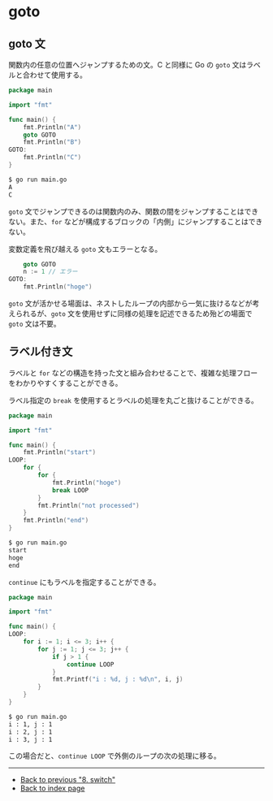 # goto

## goto 文

関数内の任意の位置へジャンプするための文。C と同様に Go の `goto` 文はラベルと合わせて使用する。

<!-- markdownlint-disable MD010 -->

```go
package main

import "fmt"

func main() {
	fmt.Println("A")
	goto GOTO
	fmt.Println("B")
GOTO:
	fmt.Println("C")
}
```

<!-- markdownlint-enable MD010 -->

```bash
$ go run main.go
A
C
```

`goto` 文でジャンプできるのは関数内のみ、関数の間をジャンプすることはできない。また、`for` などが構成するブロックの「内側」にジャンプすることはできない。

変数定義を飛び越える `goto` 文もエラーとなる。

<!-- markdownlint-disable MD010 -->

```go
	goto GOTO
	n := 1 // エラー
GOTO:
	fmt.Println("hoge")
```

<!-- markdownlint-enable MD010 -->

`goto` 文が活かせる場面は、ネストしたループの内部から一気に抜けるなどが考えられるが、`goto` 文を使用せずに同様の処理を記述できるため殆どの場面で `goto` 文は不要。

## ラベル付き文

ラベルと `for` などの構造を持った文と組み合わせることで、複雑な処理フローをわかりやすくすることができる。

ラベル指定の `break` を使用するとラベルの処理を丸ごと抜けることができる。

<!-- markdownlint-disable MD010 -->

```go
package main

import "fmt"

func main() {
	fmt.Println("start")
LOOP:
	for {
		for {
			fmt.Println("hoge")
			break LOOP
		}
		fmt.Println("not processed")
	}
	fmt.Println("end")
}
```

<!-- markdownlint-enable MD010 -->

```bash
$ go run main.go
start
hoge
end
```

`continue` にもラベルを指定することができる。

<!-- markdownlint-disable MD010 -->

```go
package main

import "fmt"

func main() {
LOOP:
	for i := 1; i <= 3; i++ {
		for j := 1; j <= 3; j++ {
			if j > 1 {
				continue LOOP
			}
			fmt.Printf("i : %d, j : %d\n", i, j)
		}
	}
}
```

<!-- markdownlint-enable MD010 -->

```bash
$ go run main.go
i : 1, j : 1
i : 2, j : 1
i : 3, j : 1
```

この場合だと、`continue LOOP` で外側のループの次の処理に移る。

***

* [Back to previous "8. switch"](./switch.md)
* [Back to index page](../README.md)
